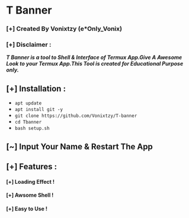 # T Banner
### [+] Created By Vonixtzy (e***Only_Vonix**)
### [+] Disclaimer :
***T Banner is a tool to Shell & Interface of Termux App.Give A Awesome Look to your Termux App.This Tool is created for Educational Purpose only.***

## [+] Installation :

* ```apt update```
* ```apt install git -y```
* ```git clone https://github.com/Vonixtzy/T-banner```
* ```cd Tbanner```
* ```bash setup.sh```
## [~] Input Your Name & Restart The App
## [+] Features :
#### [+] Loading Effect !
#### [+] Awsome Shell !
#### [+] Easy to Use !

